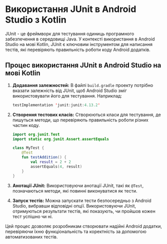 # Використання JUnit в Android Studio з Kotlin

JUnit - це фреймворк для тестування одиниць програмного забезпечення в середовищі Java. У контексті використання в Android Studio на мові Kotlin, JUnit є ключовим інструментом для написання тестів, які перевіряють правильність роботи коду Android додатків.

## Процес використання JUnit в Android Studio на мові Kotlin

1. **Додавання залежностей:** В файлі `build.gradle` проекту потрібно вказати залежність від JUnit, щоб Android Studio зміг використовувати його для тестування. Наприклад:

    ```kotlin
    testImplementation 'junit:junit:4.13.2'
    ```

2. **Створення тестових класів:** Створюються класи для тестування, де пишуться методи, що перевіряють правильність роботи різних частин коду.

    ```kotlin
    import org.junit.Test
    import static org.junit.Assert.assertEquals

    class MyTest {
        @Test
        fun testAddition() {
            val result = 2 + 2
            assertEquals(4, result)
        }
    }
    ```

3. **Анотації JUnit:** Використовуючи анотації JUnit, такі як `@Test`, позначаються методи, які повинні виконуватися як тести.

4. **Запуск тестів:** Можна запускати тести безпосередньо з Android Studio, вибравши відповідні опції. Використовуючи JUnit, отримуються результати тестів, які показують, чи пройшов кожен тест успішно чи ні.

Цей процес дозволяє розробникам створювати надійні Android додатки, перевіряючи їхню функціональність та коректність за допомогою автоматизованих тестів.

